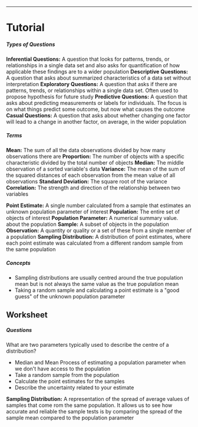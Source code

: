 ***
# Tutorial

##### Types of Questions
**Inferential Questions:** A question that looks for patterns, trends, or relationships in a single data set and also asks for quantification of how applicable these findings are to a wider population
**Descriptive Questions:** A question that asks about summarized characteristics of a data set without interpretation
**Exploratory Questions:** A question that asks if there are patterns, trends, or relationships within a single data set. Often used to propose hypothesis for future study
**Predictive Questions:** A question that asks about predicting measurements or labels for individuals. The focus is on what things predict some outcome, but now what causes the outcome
**Casual Questions:** A question that asks about whether changing one factor will lead to a change in another factor, on average, in the wider population

##### Terms
**Mean:** The sum of all the data observations divided by how many observations there are
**Proportion:** The number of objects with a specific characteristic divided by the total number of objects
**Median:** The middle observation of a sorted variable's data
**Variance:** The mean of the sum of the squared distances of each observation from the mean value of all observations
**Standard Deviation:** The square root of the variance
**Correlation:** The strength and direction of the relationship between two variables

**Point Estimate:** A single number calculated from a sample that estimates an unknown population parameter of interest
**Population:** The entire set of objects of interest
**Population Parameter:** A numerical summary value. about the population
**Sample:** A subset of objects in the population
**Observation:** A quantity or quality or a set of these from a single member of a population
**Sampling Distribution:** A distribution of point estimates, where each point estimate was calculated from a different random sample from the same population

##### Concepts
* Sampling distributions are usually centred around the true population mean but is not always the same value as the true population mean
* Taking a random sample and calculating a point estimate is a "good guess" of the unknown population parameter

## Worksheet
##### Questions
What are two parameters typically used to describe the centre of a distribution?
* Median and Mean
Process of estimating a population parameter when we don't have access to the population
* Take a random sample from the population
* Calculate the point estimates for the samples
* Describe the uncertainty related to your estimate

**Sampling Distribution:** A representation of the spread of average values of samples that come rom the same population. It allows us to see how accurate and reliable the sample tests is by comparing the spread of the sample mean compared to the population parameter